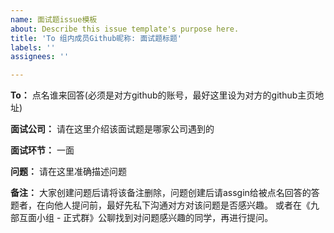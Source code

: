 ```yaml
---
name: 面试题issue模板
about: Describe this issue template's purpose here.
title: 'To 组内成员Github昵称: 面试题标题'
labels: ''
assignees: ''

---
```


**To：**
点名谁来回答(必须是对方github的账号，最好这里设为对方的github主页地址)


**面试公司：**
请在这里介绍该面试题是哪家公司遇到的


**面试环节：**
一面


**问题：**
请在这里准确描述问题


**备注：**
大家创建问题后请将该备注删除，问题创建后请assgin给被点名回答的答题者，在向他人提问前，最好先私下沟通对方对该问题是否感兴趣。
或者在《九部互面小组 - 正式群》公聊找到对问题感兴趣的同学，再进行提问。
